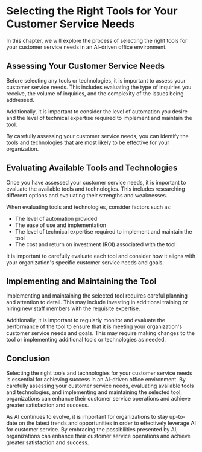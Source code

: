 Selecting the Right Tools for Your Customer Service Needs
==================================================================================================================================

In this chapter, we will explore the process of selecting the right tools for your customer service needs in an AI-driven office environment.

Assessing Your Customer Service Needs
-------------------------------------

Before selecting any tools or technologies, it is important to assess your customer service needs. This includes evaluating the type of inquiries you receive, the volume of inquiries, and the complexity of the issues being addressed.

Additionally, it is important to consider the level of automation you desire and the level of technical expertise required to implement and maintain the tool.

By carefully assessing your customer service needs, you can identify the tools and technologies that are most likely to be effective for your organization.

Evaluating Available Tools and Technologies
-------------------------------------------

Once you have assessed your customer service needs, it is important to evaluate the available tools and technologies. This includes researching different options and evaluating their strengths and weaknesses.

When evaluating tools and technologies, consider factors such as:

* The level of automation provided
* The ease of use and implementation
* The level of technical expertise required to implement and maintain the tool
* The cost and return on investment (ROI) associated with the tool

It is important to carefully evaluate each tool and consider how it aligns with your organization's specific customer service needs and goals.

Implementing and Maintaining the Tool
-------------------------------------

Implementing and maintaining the selected tool requires careful planning and attention to detail. This may include investing in additional training or hiring new staff members with the requisite expertise.

Additionally, it is important to regularly monitor and evaluate the performance of the tool to ensure that it is meeting your organization's customer service needs and goals. This may require making changes to the tool or implementing additional tools or technologies as needed.

Conclusion
----------

Selecting the right tools and technologies for your customer service needs is essential for achieving success in an AI-driven office environment. By carefully assessing your customer service needs, evaluating available tools and technologies, and implementing and maintaining the selected tool, organizations can enhance their customer service operations and achieve greater satisfaction and success.

As AI continues to evolve, it is important for organizations to stay up-to-date on the latest trends and opportunities in order to effectively leverage AI for customer service. By embracing the possibilities presented by AI, organizations can enhance their customer service operations and achieve greater satisfaction and success.
